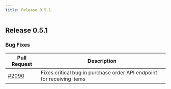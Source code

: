 ```yaml
---
title: Release 0.5.1
---
```


## Release 0.5.1

### Bug Fixes

| Pull Request | Description |
| --- | --- |
| [#2090](https://github.com/inventree/InvenTree/pull/2090) | Fixes critical bug in purchase order API endpoint for receiving items |
